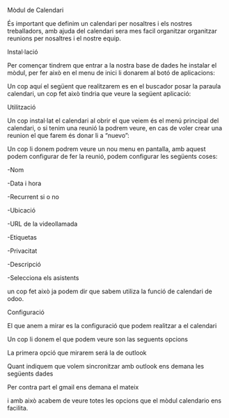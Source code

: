 Mòdul de Calendari







És important que definim un calendari per nosaltres i els nostres treballadors, amb ajuda del calendari sera mes facil organitzar organitzar reunions per nosaltres i el nostre equip.



Instal·lació

Per començar tindrem que entrar a la nostra base de dades he instalar el mòdul, per fer això en el menu de inici li donarem al botó de aplicacions:





Un cop aquí el següent que realitzarem es en el buscador posar la paraula calendari, un cop fet això tindria que veure la següent aplicació:



Utilització 

Un cop instal·lat el calendari al obrir el que veiem és el menú principal del calendari, o si tenim una reunió la podrem veure, en cas de voler crear una reunion el que farem és donar li a “nuevo”:





Un cop li donem podrem veure un nou menu en pantalla, amb aquest podem configurar de fer la reunió, podem configurar les següents coses:

-Nom

-Data i hora

-Recurrent si o no

-Ubicació 

-URL de la videollamada

-Etiquetas

-Privacitat

-Descripció

-Selecciona els asistents



un cop fet això ja podem dir que sabem utiliza la funció de calendari de odoo.



Configuració

El que anem a mirar es la configuració que podem realitzar a el calendari







Un cop li donem el que podem veure son las seguents opcions




La primera opció que mirarem será la de outlook



Quant indiquem que volem sincronitzar amb outlook ens demana les següents dades



Per contra part el gmail ens demana el mateix



i amb això acabem de veure totes les opcions que el mòdul calendario ens facilita.



























